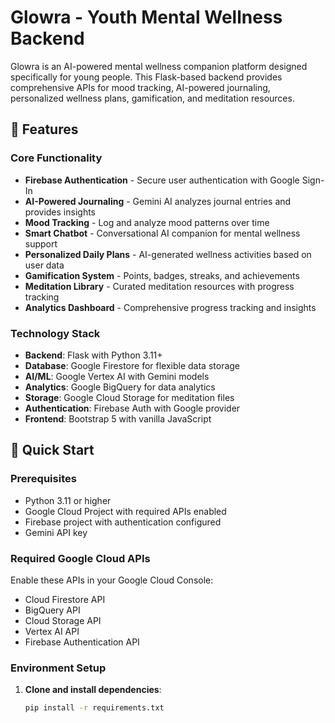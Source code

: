 # Glowra - Youth Mental Wellness Backend

Glowra is an AI-powered mental wellness companion platform designed specifically for young people. This Flask-based backend provides comprehensive APIs for mood tracking, AI-powered journaling, personalized wellness plans, gamification, and meditation resources.

## 🌟 Features

### Core Functionality
- **Firebase Authentication** - Secure user authentication with Google Sign-In
- **AI-Powered Journaling** - Gemini AI analyzes journal entries and provides insights
- **Mood Tracking** - Log and analyze mood patterns over time
- **Smart Chatbot** - Conversational AI companion for mental wellness support
- **Personalized Daily Plans** - AI-generated wellness activities based on user data
- **Gamification System** - Points, badges, streaks, and achievements
- **Meditation Library** - Curated meditation resources with progress tracking
- **Analytics Dashboard** - Comprehensive progress tracking and insights

### Technology Stack
- **Backend**: Flask with Python 3.11+
- **Database**: Google Firestore for flexible data storage
- **AI/ML**: Google Vertex AI with Gemini models
- **Analytics**: Google BigQuery for data analytics
- **Storage**: Google Cloud Storage for meditation files
- **Authentication**: Firebase Auth with Google provider
- **Frontend**: Bootstrap 5 with vanilla JavaScript

## 🚀 Quick Start

### Prerequisites
- Python 3.11 or higher
- Google Cloud Project with required APIs enabled
- Firebase project with authentication configured
- Gemini API key

### Required Google Cloud APIs
Enable these APIs in your Google Cloud Console:
- Cloud Firestore API
- BigQuery API
- Cloud Storage API
- Vertex AI API
- Firebase Authentication API

### Environment Setup

1. **Clone and install dependencies**:
   ```bash
   pip install -r requirements.txt
   